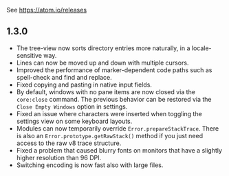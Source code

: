 See https://atom.io/releases

## 1.3.0

* The tree-view now sorts directory entries more naturally, in a locale-sensitive way.
* Lines can now be moved up and down with multiple cursors.
* Improved the performance of marker-dependent code paths such as spell-check and find and replace.
* Fixed copying and pasting in native input fields.
* By default, windows with no pane items are now closed via the `core:close` command. The previous behavior can be restored via the `Close Empty Windows` option in settings.
* Fixed an issue where characters were inserted when toggling the settings view on some keyboard layouts.
* Modules can now temporarily override `Error.prepareStackTrace`. There is also an `Error.prototype.getRawStack()` method if you just need access to the raw v8 trace structure.
* Fixed a problem that caused blurry fonts on monitors that have a slightly higher resolution than 96 DPI.
* Switching encoding is now fast also with large files.

